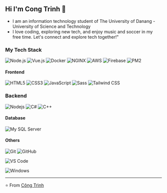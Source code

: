 ## Hi I'm Cong Trinh :fox_face:
- I am an information technology student of The University of Danang - University of Science and Technology
- I love coding, exploring new tech, and enjoy music and soccer in my free time. Let's connect and explore tech together!"

### My Tech Stack

![Node.js](http://img.shields.io/badge/-Node.js-68A063?style=flat-square&logo=node.js&logoColor=ffffff)
![Vue.js](http://img.shields.io/badge/-Vue.js-4FC08D?style=flat-square&logo=vue.js&logoColor=ffffff)
![Docker](https://img.shields.io/badge/-Docker-black?style=flat-square&logo=docker)
![NGINX](http://img.shields.io/badge/-NGINX-269539?style=flat-square&logo=nginx&logoColor=ffffff)
![AWS](http://img.shields.io/badge/-AWS-232F3E?style=flat-square&logo=amazon-aws&logoColor=ffffff)
![Firebase](http://img.shields.io/badge/-Firebase-FFCA28?style=flat-square&logo=firebase&logoColor=ffffff)
![PM2](http://img.shields.io/badge/-PM2-2B037A?style=flat-square&logo=pm2&logoColor=ffffff)



#### Frontend
![HTML5](https://img.shields.io/badge/-HTML5-%23E44D27?style=flat-square&logo=html5&logoColor=ffffff)
![CSS3](https://img.shields.io/badge/-CSS3-%231572B6?style=flat-square&logo=css3)
![JavaScript](https://img.shields.io/badge/-JavaScript-%23F7DF1C?style=flat-square&logo=javascript&logoColor=000000&labelColor=%23F7DF1C&color=%23FFCE5A)
![Sass](https://img.shields.io/badge/-Sass-%23CC6699?style=flat-square&logo=sass&logoColor=ffffff)
![Tailwind CSS](http://img.shields.io/badge/-Tailwind_CSS-38B2AC?style=flat-square&logo=tailwind-css&logoColor=ffffff)


### Backend
![Nodejs](https://img.shields.io/badge/-Nodejs-black?style=flat-square&logo=Node.js)
![C#](http://img.shields.io/badge/-C%23-239120?style=flat-square&logo=c-sharp&logoColor=ffffff)
![C++](http://img.shields.io/badge/-C%2B%2B-00599C?style=flat-square&logo=c%2B%2B&logoColor=ffffff)


#### Database
![My SQL Server](http://img.shields.io/badge/-MS%20SQL%20Server-CC2927?style=flat-square&logo=microsoft-sql-server&logoColor=ffffff)

#### Others
![Git](https://img.shields.io/badge/-Git-%23F05032?style=flat-square&logo=git&logoColor=%23ffffff)
![GitHub](https://img.shields.io/badge/-GitHub-181717?style=flat-square&logo=github)

![VS Code](http://img.shields.io/badge/-VS%20Code-007ACC?style=flat-square&logo=visual-studio-code&logoColor=ffffff)

![Windows](http://img.shields.io/badge/-Windows-0078D6?style=flat-square&logo=windows&logoColor=ffffff)

---
⭐️ From [Công Trình](https://github.com/trinhnguyenx)
